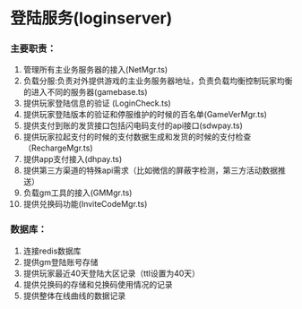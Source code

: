 # 登陆服务\(loginserver\)

### 主要职责：

1. 管理所有主业务服务器的接入\(NetMgr.ts\)
2. 负载分服:负责对外提供游戏的主业务服务器地址，负责负载均衡控制玩家均衡的进入不同的服务器\(gamebase.ts\)
3. 提供玩家登陆信息的验证 \(LoginCheck.ts\)
4. 提供玩家登陆版本的验证和停服维护的时候的百名单\(GameVerMgr.ts\)
5. 提供支付到账的发货接口包括闪电码支付的api接口\(sdwpay.ts\)
6. 提供玩家拉起支付的时候的支付数据生成和发货的时候的支付检查（RechargeMgr.ts\)
7. 提供app支付接入\(dhpay.ts\)
8. 提供第三方渠道的特殊api需求（比如微信的屏蔽字检测，第三方活动数据推送）
9. 负载gm工具的接入\(GMMgr.ts\)
10. 提供兑换码功能\(InviteCodeMgr.ts\)

### 数据库：

1. 连接redis数据库
2. 提供gm登陆账号存储
3. 提供玩家最近40天登陆大区记录（ttl设置为40天）
4. 提供兑换码的存储和兑换码使用情况的记录
5. 提供整体在线曲线的数据记录

